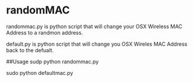 # randomMAC
randommac.py is python script that will change your OSX Wireless MAC Address to a randmon address.

default.py is python script that will change you OSX Wireles MAC Address back to the defualt.

##Usage sudp python randommac.py

sudo python defaultmac.py
